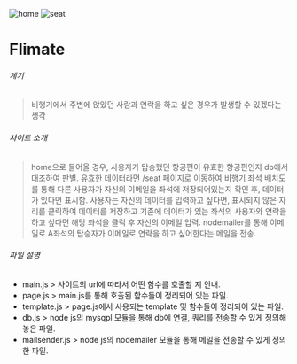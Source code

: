 ![home](https://user-images.githubusercontent.com/91775452/156975006-ff697790-e0cc-42bd-9071-36b2fd102f02.PNG)
![seat](https://user-images.githubusercontent.com/91775452/156975094-74833ff5-cf93-42cf-aec7-b00d6a4d5df5.PNG)

# Flimate
###### 계기 
> 비행기에서 주변에 앉았던 사람과 연락을 하고 싶은 경우가 발생할 수 있겠다는 생각
###### 사이트 소개 
> home으로 들어올 경우, 사용자가 탑승했던 항공편이 유효한 항공편인지 db에서 대조하여 판별.
> 유효한 데이터라면 /seat 페이지로 이동하여 비행기 좌석 배치도를 통해 다른 사용자가 자신의 이메일을 좌석에 저장되어있는지 확인 후, 데이터가 있다면 표시함.
> 사용자는 자신의 데이터를 입력하고 싶다면, 표시되지 않은 자리를 클릭하여 데이터를 저장하고 기존에 데이터가 있는 좌석의 사용자와 연락을 하고 싶다면 해당 
> 좌석을 클릭 후 자신의 이메일 입력. 
> nodemailer를  통해 이메일로 A좌석의  탑승자가 이메일로 연락을 하고 싶어한다는 메일을 전송.
###### 파일 설명
- main.js > 사이트의 url에 따라서 어떤 함수를 호출할 지 안내.
- page.js > main.js를 통해 호출된 함수들이 정리되어 있는 파일.
- template.js > page.js에서 사용되는 template 및 함수들이 정리되어 있는 파일.
- db.js > node js의 mysqpl 모듈을 통해 db에 연결, 쿼리를 전송할 수 있게 정의해 놓은 파일.
- mailsender.js > node js의 nodemailer 모듈을 통해 메일을 전송할 수 있게 정의한 파일.
